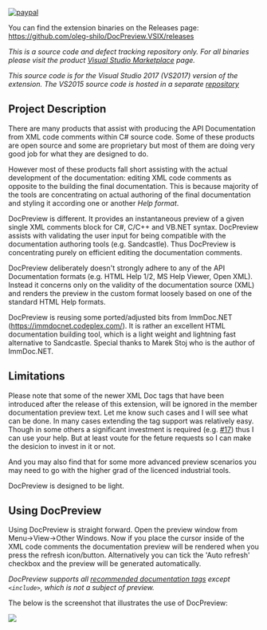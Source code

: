 [![paypal](https://www.paypalobjects.com/en_US/i/btn/btn_donateCC_LG.gif)](https://oleg-shilo.github.io/cs-script/Donation.html)

You can find the extension binaries on the Releases page: https://github.com/oleg-shilo/DocPreview.VSIX/releases

*This is a source code and defect tracking repository only. For all binaries please visit the product [Visual Studio Marketplace](https://marketplace.visualstudio.com/items?itemName=OlegShilo.DocPreview-2017) page.*

*This source code is for the Visual Studio 2017 (VS2017) version of the extension. The VS2015 source code is hosted in a separate [repository](https://docpreview.codeplex.com/)*

## Project Description

There are many products that assist with producing the API Documentation from XML code comments within C# source code. Some of these products are open source and some are proprietary but most of them are doing very good job for what they are designed to do. 

However most of these products fall short assisting with the actual development of the documentation: editing XML code comments as opposite to the building the final documentation. This is because majority of the tools are concentrating on actual authoring of the final documentation and styling it according one or another _Help format_.

DocPreview is different. It provides an instantaneous preview of a given single XML comments block for C#, C/C++ and VB.NET syntax. DocPreview assists with validating the user input for being compatible with the documentation authoring tools (e.g. Sandcastle). Thus DocPreview is concentrating purely on efficient editing the documentation comments.

DocPreview deliberately doesn't strongly adhere to any of the API Documentation formats (e.g. HTML Help 1/2, MS Help Viewer, Open XML). Instead it concerns only on the validity of the documentation source (XML) and renders the preview in the custom format loosely based on one of the standard HTML Help formats.

DocPreview is reusing some ported/adjusted bits from ImmDoc.NET (https://immdocnet.codeplex.com/). It is rather an excellent HTML documentation building tool, which is a light weight and lightning fast alternative to Sandcastle. Special thanks to Marek Stoj who is the author of ImmDoc.NET.  

## Limitations

Please note that some of the newer XML Doc tags that have been introduced after the release of this extension, will be ignored in the member documentation preview text. Let me know such cases and I will see what can be done. In many cases extending the tag support was relatively easy. Though in some others a significant investment is required (e.g. [#17](https://github.com/oleg-shilo/DocPreview.VSIX/issues/17)) thus I can use your help. But at least voute for the feture requests so I can make the desicion to invest in it or not.  

And you may also find that for some more advanced preview scenarios you may need to go with the higher grad of the licenced industrial tools. 

DocPreview is designed to be light. 

## Using DocPreview

Using DocPreview is straight forward. Open the preview window from Menu->View->Other Windows. Now if you place the cursor inside of the XML code comments the documentation preview will be rendered when you press the refresh icon/button. Alternatively you can tick the 'Auto refresh' checkbox  and the preview will be generated automatically.

_DocPreview supports all [recommended documentation tags](https://msdn.microsoft.com/en-us/library/5ast78ax.aspx) except `<include>`, which is not a subject of preview._

The below is the screenshot that illustrates the use of DocPreview:

![](https://github.com/oleg-shilo/DocPreview.VSIX/raw/master/DocPreview/DocPreview/Resources/preview.large.png)
